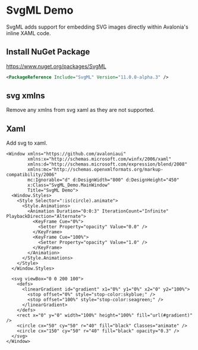 # SvgML Demo

SvgML adds support for embedding SVG images directly within Avalonia's inline XAML code.

## Install NuGet Package

https://www.nuget.org/packages/SvgML

```xml
<PackageReference Include="SvgML" Version="11.0.0-alpha.3" />
```

## svg xmlns

Remove any xmlns from svg xaml as they are not supported.

## Xaml

Add svg to xaml.

```xaml
<Window xmlns="https://github.com/avaloniaui"
        xmlns:x="http://schemas.microsoft.com/winfx/2006/xaml"
        xmlns:d="http://schemas.microsoft.com/expression/blend/2008"
        xmlns:mc="http://schemas.openxmlformats.org/markup-compatibility/2006"
        mc:Ignorable="d" d:DesignWidth="800" d:DesignHeight="450"
        x:Class="SvgML_Demo.MainWindow"
        Title="SvgML Demo">
  <Window.Styles>
    <Style Selector=":is(circle).animate">
      <Style.Animations>
        <Animation Duration="0:0:3" IterationCount="Infinite" PlaybackDirection="Alternate">
          <KeyFrame Cue="0%">
            <Setter Property="opacity" Value="0.0" />
          </KeyFrame>
          <KeyFrame Cue="100%">
            <Setter Property="opacity" Value="1.0" />
          </KeyFrame>
        </Animation>
      </Style.Animations>
    </Style>
  </Window.Styles>

  <svg viewBox="0 0 200 100">
    <defs>
      <linearGradient id="gradient" x1="0%" y1="0%" x2="0" y2="100%">
        <stop offset="0%" style="stop-color:skyblue;" />
        <stop offset="100%" style="stop-color:seagreen;" />
      </linearGradient>
    </defs>
    <rect x="0" y="0" width="100%" height="100%" fill="url(#gradient)" />
    <circle cx="50" cy="50" r="40" fill="black" Classes="animate" />
    <circle cx="150" cy="50" r="40" fill="black" opacity="0.3" />
  </svg>
</Window>
```
